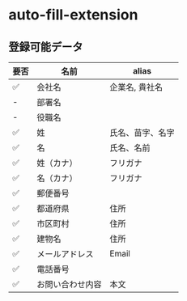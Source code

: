 # auto-fill-extension

## 登録可能データ

| 要否 | 名前             | alias            |
| ---- | ---------------- | ---------------- |
| ✅   | 会社名           | 企業名, 貴社名   |
| -    | 部署名           |                  |
| -    | 役職名           |                  |
| ✅   | 姓               | 氏名、苗字、名字 |
| ✅   | 名               | 氏名、名前       |
| ✅   | 姓（カナ）       | フリガナ         |
| ✅   | 名（カナ）       | フリガナ         |
| ✅   | 郵便番号         |                  |
| ✅   | 都道府県         | 住所             |
| ✅   | 市区町村         | 住所             |
| ✅   | 建物名           | 住所             |
| ✅   | メールアドレス   | Email            |
| ✅   | 電話番号         |                  |
| ✅   | お問い合わせ内容 | 本文             |
